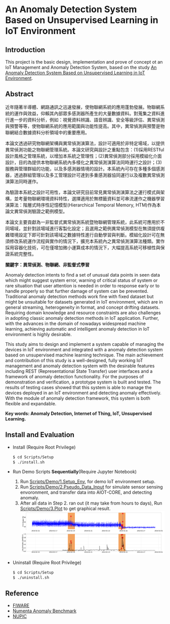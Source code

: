 # An Anomaly Detection System Based on Unsupervised Learning in IoT Environment

## Introduction
This project is the basic design, implementation and prove of concept ot an IoT Management and Anomaly Detection System, based on the study [An Anomaly Detection System Based on Unsupervised Learning in IoT Environment](https://doi.org/10.6844/NCKU202100373).
## Abstract

近年隨著半導體、網路通訊之迅速發展，使物聯網系統的應用蓬勃發展。物聯網系統的運作與效益，仰賴其內部眾多感測器所產生的大量數據資料。對蒐集之資料進行進一步的資料分析，例如：視覺資料辨識、語音辨識、安全等級評估、異常偵測與預警等等，使物聯網系統的應用範圍與功能性提高。其中，異常偵測與預警是物聯網結合數據資料分析領域中的重要應用。

本論文透過研究物聯網架構與異常偵測演算法，設計可適用於非特定場域，以提供異常偵測功能之物聯網管理系統。本論文研究與設計之重點包含：(1)採用RESTful設計風格之管理系統，以增加本系統之管理性；(2)異常偵測部分採用模組化介面設計，目的為提供本物聯網系統內多樣化之異常偵測演算法同時運行之設計；(3)服務與管理群組的功能，以及多感測器情境的設計。本系統內可存在多種多個感測器，透過群組管理以及多工管理設計可達到多重感測器協同運行以及複數異常偵測演算法同時運作。

為驗證本系統之設計可用性，本論文研究目前常見異常偵測演算法之運行模式與架構，並考量物聯網環境資料特性，選擇適用於無標籤資料並可串流運作之機器學習演算法：階層式時序性記憶模型(Hierarchical Temporal Memory, HTM)作為本論文異常偵測驗證之範例模型。

本論文主要貢獻為一非監督式異常偵測系統暨物聯網管理系統，此系統可應用於不同場域，並針對該場域進行客製化設定；且選用之範例異常偵測模型在無須提供複雜環境設定下即可針對該場域之數據特性進行自動學習與判斷。模組化設計可在無須修改系統運作流程與實作的情況下，擴充本系統內之異常偵測演算法種類。實作採用容器化技術，可在僅增加微小運算成本的情況下，大幅提高系統可移植性與保證系統完整性。

**關鍵字：異常偵測、物聯網、非監督式學習**

Anomaly detection intents to find a set of unusual data points in seen data which might suggest system error, warning of critical status of system or rare situation that user attention is needed in order to response early or to handle properly so that further damage of system can be prevented. Traditional anomaly detection methods work fine with fixed dataset but might be unsuitable for datasets generated in IoT environment, which are in general streaming, heterogeneity in format, and concept drifting datasets. Requiring domain knowledge and resource constraints are also challenges in adopting classic anomaly detection methods in IoT application. Further, with the advances in the domain of nowadays widespread machine learning, achieving automatic and intelligent anomaly detection in IoT environment is highly desirable.

This study aims to design and implement a system capable of managing the devices in IoT environment and integrated with a anomaly detection system based on unsupervised machine learning technique. The main achievement and contribution of this study is a well-designed, fully working IoT management and anomaly detection system with the desirable features including REST (Representational State Transfer) user interfaces and a framework of anomaly detection functionality. For the purposes of demonstration and verification, a prototype system is built and tested. The results of testing cases showed that this system is able to manage the devices deployed in an IoT environment and detecting anomaly effectively. With the module of anomaly detection framework, this system is both flexible and expandable.

**Key words: Anomaly Detection, Internet of Thing, IoT, Unsupervised Learning.**


## Install and Evaluation
* Install (Require Root Privilege)

    ```
    $ cd Scripts/Setup
    $ ./install.sh
    ```

* Run Demo Scripts **Sequentially**(Require Jupyter Notebook)
    1. Run [Scripts/Demo/1.Setup_Env](./Scripts/Demo/1.Setup_Env.ipynb), for demo IoT environment setup.
    2. Run [Scripts/Demo/2.Pseudo_Data_Input](./Scripts/Demo/2.Pseudo_Data_Input.ipynb) for simulate sensor sensing envoronment, and transfer data into AIOT-CORE, and detecting anomaly.
    3. After all data in Step 2. ran out (it may take from hours to days), Run [Scripts/Demo/3.Plot](./Scripts/Demo/3.Plot.ipynb) to get graphical result. 
    ![](./Document/Images/realAWSCloudwatch_ec2_cpu_utilization_5f5533.csv.png)

* Uninstall (Require Root Privilege)

    ```
    $ cd Scripts/Setup
    $ ./uninstall.sh
    ```

## Reference
* [FIWARE](https://github.com/telefonicaid/fiware-orion)
* [Numenta Anomaly Benchmark](https://github.com/numenta/NAB)
* [NUPIC](https://github.com/numenta/nupic)
